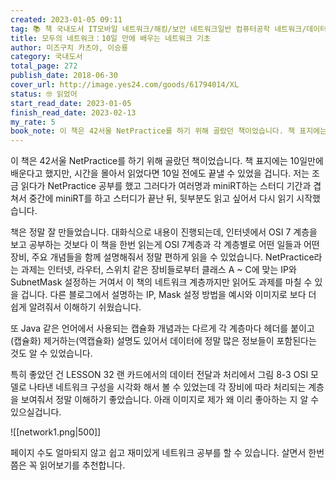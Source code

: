 ```yaml
---
created: 2023-01-05 09:11
tag: 📚 책 국내도서 IT모바일 네트워크/해킹/보안 네트워크일반 컴퓨터공학 네트워크/데이터통신
title: 모두의 네트워크：10일 만에 배우는 네트워크 기초
author: 미즈구치 카츠야, 이승룡
category: 국내도서
total_page: 272
publish_date: 2018-06-30
cover_url: http://image.yes24.com/goods/61794014/XL
status: 🤓 읽었어
start_read_date: 2023-01-05
finish_read_date: 2023-02-13
my_rate: 5
book_note: 이 책은 42서울 NetPractice를 하기 위해 골랐던 책이었습니다. 책 표지에는 10일만에 배운다고 했지만, 시간을 몰아서 읽었다면 10일 전에도 끝낼 수 있었을 겁니다.
---
```


이 책은 42서울 NetPractice를 하기 위해 골랐던 책이었습니다. 책 표지에는 10일만에 배운다고 했지만, 시간을 몰아서 읽었다면 10일 전에도 끝낼 수 있었을 겁니다.
저는 조금 읽다가 NetPractice 공부를 했고 그러다가 여러명과 miniRT하는 스터디 기간과 겹쳐서 중간에 miniRT를 하고 스터디가 끝난 뒤, 뒷부분도 읽고 싶어서 다시 읽기 시작했습니다.

책은 정말 잘 만들었습니다. 대화식으로 내용이 진행되는데, 인터넷에서 OSI 7 계층을 보고 공부하는 것보다 이 책을 한번 읽는게 OSI 7계층과 각 계층별로 어떤 일들과 어떤 장비, 주요 개념들을 함께 설명해줘서 정말 편하게 읽을 수 있었습니다.
NetPractice라는 과제는 인터넷, 라우터, 스위치 같은 장비들로부터 클래스 A ~ C에 맞는 IP와 SubnetMask 설정하는 거여서 이 책의 네트워크 계층까지만 읽어도 과제를 마칠 수 있을 겁니다.
다른 블로그에서 설명하는 IP, Mask 설정 방법을 예시와 이미지로 보다 더 쉽게 알려줘서 이해하기 쉬웠습니다.

또 Java 같은 언어에서 사용되는 캡슐화 개념과는 다르게 각 계층마다 헤더를 붙이고(캡슐화) 제거하는(역캡슐화) 설명도 있어서 데이터에 정말 많은 정보들이 포함된다는 것도 알 수 있었습니다.

특히 좋았던 건 LESSON 32 랜 카드에서의 데이터 전달과 처리에서 그림 8-3 OSI 모델로 나타낸 네트워크 구성을 시각화 해서 볼 수 있었는데 각 장비에 따라 처리되는 계층을 보여줘서 정말 이해하기 좋았습니다. 아래 이미지로 제가 왜 이리 좋아하는 지 알 수 있으실겁니다.

![[network1.png|500]]

페이지 수도 얼마되지 않고 쉽고 재미있게 네트워크 공부를 할 수 있습니다.
살면서 한번쯤은 꼭 읽어보기를 추천합니다.